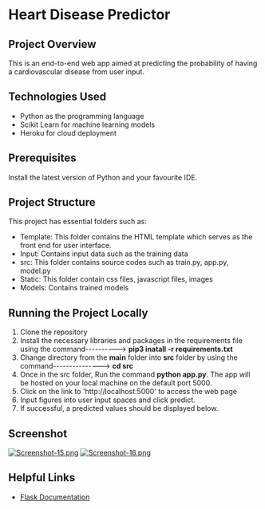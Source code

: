 # Heart Disease Predictor

## Project Overview

This is an end-to-end web app aimed at predicting the probability of having a cardiovascular disease from user input.
  
  
## Technologies Used 
  * Python as the programming language
  * Scikit Learn for machine learning models
  * Heroku for cloud deployment

## Prerequisites

Install the latest version of Python and your favourite IDE.

## Project Structure

This project has essential folders such as:
  * Template: This folder contains the HTML template  which serves as the front end for user interface.
  * Input: Contains input data such as the training data
  * src: This folder contains source codes such as train.py, app.py, model.py
  * Static: This folder contain css files, javascript files, images
  * Models: Contains trained models

## Running the Project Locally
  1. Clone the repository
  2. Install the necessary libraries and packages in the requirements file using the command----------> **pip3 inatall -r requirements.txt**
  3. Change directory from the **main** folder into **src** folder by using the command---------------> **cd src**
  4. Once in the src folder, Run the command **python app.py**. The app will be hosted on your local machine on the default port 5000.
  5. Click on the link to 'http://localhost:5000' to access the web page
  6. Input figures into user input spaces and click predict.
  7. If successful, a predicted values should be displayed below.
  
 ## Screenshot
 [![Screenshot-15.png](https://i.postimg.cc/DzX3sNnt/Screenshot-15.png)](https://postimg.cc/f3DPQB3K)
 [![Screenshot-16.png](https://i.postimg.cc/zBYZkkf3/Screenshot-16.png)](https://postimg.cc/ns2PFBBt)

## Helpful Links
  * [Flask Documentation](https://flask.palletsprojects.com/en/2.0.x/)
 
